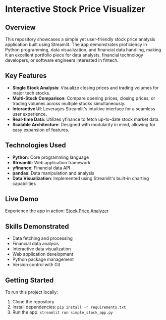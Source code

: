 # Interactive Stock Price Visualizer

## Overview
This repository showcases a simple yet user-friendly stock price analysis application built using Streamlit. The app demonstrates proficiency in Python programming, data visualization, and financial data handling, making it an excellent portfolio piece for data analysts, financial technology developers, or software engineers interested in fintech.

## Key Features
- **Single Stock Analysis**: Visualize closing prices and trading volumes for major tech stocks.
- **Multi-Stock Comparison**: Compare opening prices, closing prices, or trading volumes across multiple stocks simultaneously.
- **Interactive UI**: Leverages Streamlit's intuitive interface for a seamless user experience.
- **Real-time Data**: Utilizes yfinance to fetch up-to-date stock market data.
- **Scalable Architecture**: Designed with modularity in mind, allowing for easy expansion of features.

## Technologies Used
- **Python**: Core programming language
- **Streamlit**: Web application framework
- **yfinance**: Financial data API
- **pandas**: Data manipulation and analysis
- **Data Visualization**: Implemented using Streamlit's built-in charting capabilities

## Live Demo
Experience the app in action: [Stock Price Analyzer](https://kstsimplestockpriceportfolio.streamlit.app/)

## Skills Demonstrated
- Data fetching and processing
- Financial data analysis
- Interactive data visualization
- Web application development
- Python package management
- Version control with Git

## Getting Started
To run this project locally:
1. Clone the repository
2. Install dependencies: `pip install -r requirements.txt`
3. Run the app: `streamlit run simple_stock_app.py`


